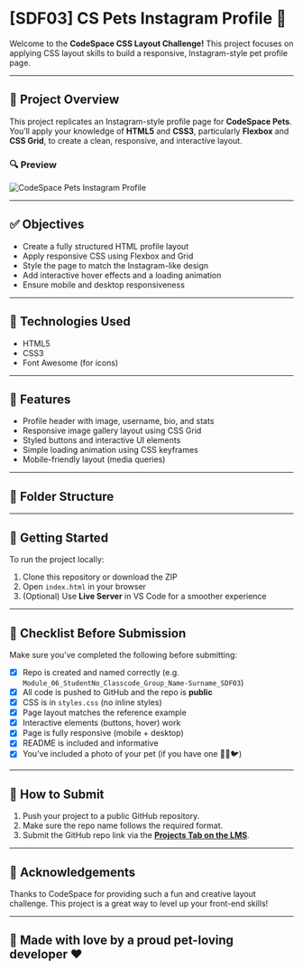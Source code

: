 # [SDF03] CS Pets Instagram Profile 📸

Welcome to the **CodeSpace CSS Layout Challenge!** This project focuses on applying CSS layout skills to build a responsive, Instagram-style pet profile page.

---

## 📁 Project Overview

This project replicates an Instagram-style profile page for **CodeSpace Pets**. You’ll apply your knowledge of **HTML5** and **CSS3**, particularly **Flexbox** and **CSS Grid**, to create a clean, responsive, and interactive layout.

### 🔍 Preview

![CodeSpace Pets Instagram Profile](CodeSpacePetsInstagram.gif)

---

## ✅ Objectives

- Create a fully structured HTML profile layout
- Apply responsive CSS using Flexbox and Grid
- Style the page to match the Instagram-like design
- Add interactive hover effects and a loading animation
- Ensure mobile and desktop responsiveness

---

## 🧱 Technologies Used

- HTML5
- CSS3
- Font Awesome (for icons)

---

## 📸 Features

- Profile header with image, username, bio, and stats
- Responsive image gallery layout using CSS Grid
- Styled buttons and interactive UI elements
- Simple loading animation using CSS keyframes
- Mobile-friendly layout (media queries)

---

## 📂 Folder Structure


---

## 🚀 Getting Started

To run the project locally:

1. Clone this repository or download the ZIP
2. Open `index.html` in your browser
3. (Optional) Use **Live Server** in VS Code for a smoother experience

---

## 🧪 Checklist Before Submission

Make sure you've completed the following before submitting:

- [x] Repo is created and named correctly (e.g. `Module_06_StudentNo_Classcode_Group_Name-Surname_SDF03`)
- [x] All code is pushed to GitHub and the repo is **public**
- [x] CSS is in `styles.css` (no inline styles)
- [x] Page layout matches the reference example
- [x] Interactive elements (buttons, hover) work
- [x] Page is fully responsive (mobile + desktop)
- [x] README is included and informative
- [x] You’ve included a photo of your pet (if you have one 🐶🐱🐦)

---

## 📝 How to Submit

1. Push your project to a public GitHub repository.
2. Make sure the repo name follows the required format.
3. Submit the GitHub repo link via the [**Projects Tab on the LMS**](https://learn.codespace.co.za/projects).

---

## 🙌 Acknowledgements

Thanks to CodeSpace for providing such a fun and creative layout challenge. This project is a great way to level up your front-end skills!

---

## 🐾 Made with love by a proud pet-loving developer ❤️


